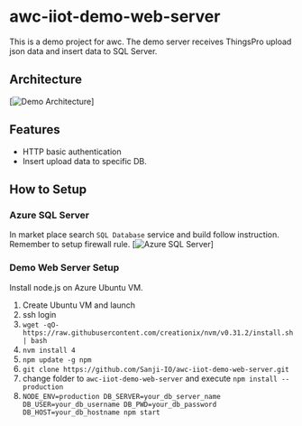 # awc-iiot-demo-web-server
This is a demo project for awc. The demo server receives ThingsPro upload json data and insert data to SQL Server.

## Architecture
[![Demo Architecture](https://dl.dropboxusercontent.com/u/16706203/demo-architecture.png)]

## Features
- HTTP basic authentication
- Insert upload data to specific DB.

## How to Setup
### Azure SQL Server
In market place search `SQL Database` service and build follow instruction. Remember to setup firewall rule.
[![Azure SQL Server](https://dl.dropboxusercontent.com/u/16706203/sql-server.png)]

### Demo Web Server Setup
Install node.js on Azure Ubuntu VM.
1. Create Ubuntu VM and launch
2. ssh login
3. `wget -qO- https://raw.githubusercontent.com/creationix/nvm/v0.31.2/install.sh | bash`
4. `nvm install 4`
5. `npm update -g npm`
6. `git clone https://github.com/Sanji-IO/awc-iiot-demo-web-server.git`
7. change folder to `awc-iiot-demo-web-server` and execute `npm install --production`
8. `NODE_ENV=production DB_SERVER=your_db_server_name DB_USER=your_db_username DB_PWD=your_db_password DB_HOST=your_db_hostname npm start`
